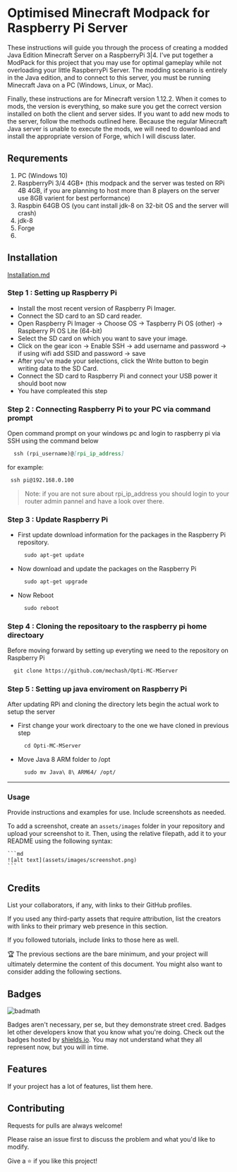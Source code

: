 # Optimised Minecraft Modpack for Raspberry Pi Server 


These instructions will guide you through the process of creating a modded Java Edition Minecraft Server on a RaspberryPi 3|4. 
I've put together a ModPack for this project that you may use for optimal gameplay while not overloading your little RaspberryPi Server. 
The modding scenario is entirely in the Java edition, and to connect to this server, you must be running Minecraft Java on a PC (Windows, Linux, or Mac).

Finally, these instructions are for Minecraft version 1.12.2. When it comes to mods, the version is everything, 
so make sure you get the correct version installed on both the client and server sides. If you want to add new mods to the server, follow the methods outlined here.
Because the regular Minecraft Java server is unable to execute the mods, we will need to download and install the appropriate version of Forge, which I will discuss later.


## Requrements

1. PC (Windows 10)
2. RaspberryPi 3/4 4GB+ (this modpack and the server was tested on RPi 4B 4GB, if you are planning to host more than 8 players on the server use 8GB varient for best performance)
3. Raspbin 64GB OS (you cant install jdk-8 on 32-bit OS and the server will crash)
4. jdk-8
5. Forge 
6.

## Installation

[Installation.md](/Installation.md)

### Step 1 : Setting up Raspberry Pi

- Install the most recent version of Raspberry Pi Imager. 
- Connect the SD card to an SD card reader.
- Open Raspberry Pi Imager -> Choose OS -> Taspberry Pi OS (other) -> Raspberry Pi OS Lite (64-bit)
- Select the SD card on which you want to save your image.
- Click on the gear icon -> Enable SSH -> add username and password -> if using wifi add SSID and password -> save
- After you've made your selections, click the Write button to begin writing data to the SD Card.
- Connect the SD card to Raspberry Pi and connect your USB power it should boot now
- You have compleated this step 

### Step 2 : Connecting Raspberry Pi to your PC via command prompt

Open command prompt on your windows pc and login to raspberry pi via SSH using the command below

 ```md
   ssh (rpi_username)@[rpi_ip_address]
  ```
  
  for example:
  
   ```md
    ssh pi@192.168.0.100
   ```

> Note: if you are not sure about rpi_ip_address you should login to your router admin pannel and have a look over there.

### Step 3 : Update Raspberry Pi

- First update download information for the packages in the Raspberry Pi repository. 
  ```md
    sudo apt-get update 
    ```
- Now download and update the packages on the Raspberry Pi
    
  ```md
    sudo apt-get upgrade 
    ```
- Now Reboot

  ```md
    sudo reboot
    ```

### Step 4 : Cloning the repositoary to the raspberry pi home directoary

Before moving forward by setting up everyting we need to the repository on Raspberry Pi

```md
  git clone https://github.com/mechash/Opti-MC-MServer
  ```

### Step 5 :  Setting up java enviroment on Raspberry Pi

After updating RPi and cloning the directory lets begin the actual work to setup the server

- First change your work directoary to the one we have cloned in previous step

  ```md
    cd Opti-MC-MServer
  ```

- Move Java 8 ARM folder to /opt
  ```md 
    sudo mv Java\ 8\ ARM64/ /opt/
  ```



---


### Usage

Provide instructions and examples for use. Include screenshots as needed.

To add a screenshot, create an `assets/images` folder in your repository and upload your screenshot to it. Then, using the relative filepath, add it to your README using the following syntax:

    ```md
    ![alt text](assets/images/screenshot.png)
    ```

## Credits



List your collaborators, if any, with links to their GitHub profiles.

If you used any third-party assets that require attribution, list the creators with links to their primary web presence in this section.

If you followed tutorials, include links to those here as well.


🏆 The previous sections are the bare minimum, and your project will ultimately determine the content of this document. You might also want to consider adding the following sections.

## Badges

![badmath](https://img.shields.io/github/languages/top/lernantino/badmath)

Badges aren't necessary, per se, but they demonstrate street cred. Badges let other developers know that you know what you're doing. Check out the badges hosted by [shields.io](https://shields.io/). You may not understand what they all represent now, but you will in time.

## Features

If your project has a lot of features, list them here.

## Contributing

Requests for pulls are always welcome!

Please raise an issue first to discuss the problem and what you'd like to modify.

Give a ⭐️ if you like this project!

